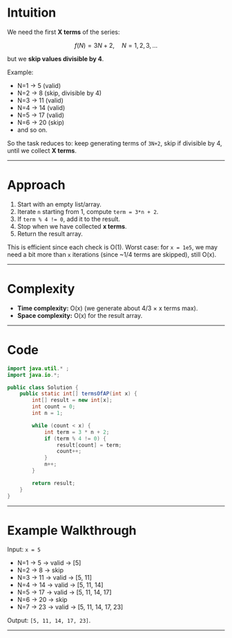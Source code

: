 # Intuition

We need the first **X terms** of the series:

$$
f(N) = 3N + 2, \quad N = 1, 2, 3, \dots
$$

but we **skip values divisible by 4**.

Example:

* N=1 → 5 (valid)
* N=2 → 8 (skip, divisible by 4)
* N=3 → 11 (valid)
* N=4 → 14 (valid)
* N=5 → 17 (valid)
* N=6 → 20 (skip)
* and so on.

So the task reduces to: keep generating terms of `3N+2`, skip if divisible by 4, until we collect **X terms**.

---

# Approach

1. Start with an empty list/array.
2. Iterate `n` starting from 1, compute `term = 3*n + 2`.
3. If `term % 4 != 0`, add it to the result.
4. Stop when we have collected **x terms**.
5. Return the result array.

This is efficient since each check is O(1).
Worst case: for `x = 1e5`, we may need a bit more than `x` iterations (since \~1/4 terms are skipped), still O(x).

---

# Complexity

* **Time complexity:** O(x) (we generate about 4/3 × x terms max).
* **Space complexity:** O(x) for the result array.

---

# Code

```java
import java.util.* ;
import java.io.*; 

public class Solution {
    public static int[] termsOfAP(int x) {
        int[] result = new int[x];
        int count = 0;
        int n = 1;

        while (count < x) {
            int term = 3 * n + 2;
            if (term % 4 != 0) {
                result[count] = term;
                count++;
            }
            n++;
        }

        return result;
    }
}
```

---

# Example Walkthrough

Input: `x = 5`

* N=1 → 5 → valid → \[5]
* N=2 → 8 → skip
* N=3 → 11 → valid → \[5, 11]
* N=4 → 14 → valid → \[5, 11, 14]
* N=5 → 17 → valid → \[5, 11, 14, 17]
* N=6 → 20 → skip
* N=7 → 23 → valid → \[5, 11, 14, 17, 23]

Output: `[5, 11, 14, 17, 23]`.

---
